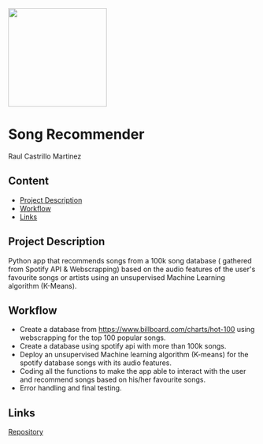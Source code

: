 <img src="https://insmac.org/uploads/posts/2019-04/1554470928_drmare.png" width="200"/>

# Song Recommender 

Raul Castrillo Martinez

## Content
- [Project Description](#project-description)
- [Workflow](#workflow)
- [Links](#links)

## Project Description

Python app that recommends songs from a 100k song database ( gathered from Spotify API & Webscrapping) based on the audio features of the user's favourite songs or artists using an unsupervised Machine Learning algorithm (K-Means).

## Workflow

* Create a database from https://www.billboard.com/charts/hot-100 using webscrapping for the top 100 popular songs.
* Create a database using spotify api with more than 100k songs.
* Deploy an unsupervised Machine learning algorithm (K-means) for the spotify database songs with its audio features.
* Coding all the functions to make the app able to interact with the user and recommend songs based on his/her favourite songs.
* Error handling and final testing.



## Links

[Repository](https://github.com/raulcastr/Song-Recommender)  

